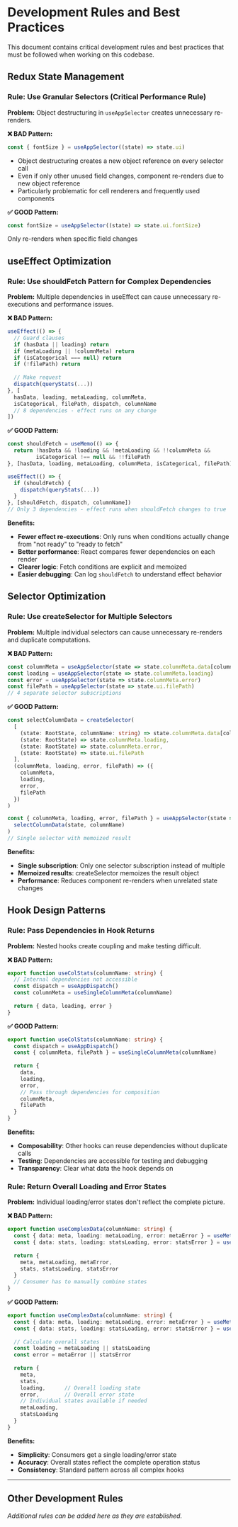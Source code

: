 # Development Rules and Best Practices

This document contains critical development rules and best practices that must be followed when working on this codebase.

## Redux State Management

### Rule: Use Granular Selectors (Critical Performance Rule)

**Problem:** Object destructuring in `useAppSelector` creates unnecessary re-renders.

**❌ BAD Pattern:**
```typescript
const { fontSize } = useAppSelector((state) => state.ui)
```
- Object destructuring creates a new object reference on every selector call
- Even if only other unused field changes, component re-renders due to new object reference
- Particularly problematic for cell renderers and frequently used components


**✅ GOOD Pattern:**
```typescript
const fontSize = useAppSelector((state) => state.ui.fontSize)
```
Only re-renders when specific field changes


## useEffect Optimization

### Rule: Use shouldFetch Pattern for Complex Dependencies

**Problem:** Multiple dependencies in useEffect can cause unnecessary re-executions and performance issues.

**❌ BAD Pattern:**
```typescript
useEffect(() => {
  // Guard clauses
  if (hasData || loading) return
  if (metaLoading || !columnMeta) return
  if (isCategorical === null) return
  if (!filePath) return
  
  // Make request
  dispatch(queryStats(...))
}, [
  hasData, loading, metaLoading, columnMeta, 
  isCategorical, filePath, dispatch, columnName
  // 8 dependencies - effect runs on any change
])
```

**✅ GOOD Pattern:**
```typescript
const shouldFetch = useMemo(() => {
  return !hasData && !loading && !metaLoading && !!columnMeta && 
         isCategorical !== null && !!filePath
}, [hasData, loading, metaLoading, columnMeta, isCategorical, filePath])

useEffect(() => {
  if (shouldFetch) {
    dispatch(queryStats(...))
  }
}, [shouldFetch, dispatch, columnName])
// Only 3 dependencies - effect runs when shouldFetch changes to true
```

**Benefits:**
- **Fewer effect re-executions**: Only runs when conditions actually change from "not ready" to "ready to fetch"
- **Better performance**: React compares fewer dependencies on each render
- **Clearer logic**: Fetch conditions are explicit and memoized
- **Easier debugging**: Can log `shouldFetch` to understand effect behavior


## Selector Optimization

### Rule: Use createSelector for Multiple Selectors

**Problem:** Multiple individual selectors can cause unnecessary re-renders and duplicate computations.

**❌ BAD Pattern:**
```typescript
const columnMeta = useAppSelector(state => state.columnMeta.data[columnName])
const loading = useAppSelector(state => state.columnMeta.loading)
const error = useAppSelector(state => state.columnMeta.error)
const filePath = useAppSelector(state => state.ui.filePath)
// 4 separate selector subscriptions
```

**✅ GOOD Pattern:**
```typescript
const selectColumnData = createSelector(
  [
    (state: RootState, columnName: string) => state.columnMeta.data[columnName],
    (state: RootState) => state.columnMeta.loading,
    (state: RootState) => state.columnMeta.error,
    (state: RootState) => state.ui.filePath
  ],
  (columnMeta, loading, error, filePath) => ({
    columnMeta,
    loading, 
    error,
    filePath
  })
)

const { columnMeta, loading, error, filePath } = useAppSelector(state => 
  selectColumnData(state, columnName)
)
// Single selector with memoized result
```

**Benefits:**
- **Single subscription**: Only one selector subscription instead of multiple
- **Memoized results**: createSelector memoizes the result object
- **Performance**: Reduces component re-renders when unrelated state changes


## Hook Design Patterns

### Rule: Pass Dependencies in Hook Returns

**Problem:** Nested hooks create coupling and make testing difficult.

**❌ BAD Pattern:**
```typescript
export function useColStats(columnName: string) {
  // Internal dependencies not accessible
  const dispatch = useAppDispatch()
  const columnMeta = useSingleColumnMeta(columnName)
  
  return { data, loading, error }
}
```

**✅ GOOD Pattern:**
```typescript  
export function useColStats(columnName: string) {
  const dispatch = useAppDispatch()
  const { columnMeta, filePath } = useSingleColumnMeta(columnName)
  
  return { 
    data, 
    loading, 
    error,
    // Pass through dependencies for composition
    columnMeta,
    filePath
  }
}
```

**Benefits:**
- **Composability**: Other hooks can reuse dependencies without duplicate calls
- **Testing**: Dependencies are accessible for testing and debugging
- **Transparency**: Clear what data the hook depends on


### Rule: Return Overall Loading and Error States

**Problem:** Individual loading/error states don't reflect the complete picture.

**❌ BAD Pattern:**
```typescript
export function useComplexData(columnName: string) {
  const { data: meta, loading: metaLoading, error: metaError } = useMeta(columnName)
  const { data: stats, loading: statsLoading, error: statsError } = useStats(columnName)
  
  return { 
    meta, metaLoading, metaError,
    stats, statsLoading, statsError
  }
  // Consumer has to manually combine states
}
```

**✅ GOOD Pattern:**
```typescript
export function useComplexData(columnName: string) {
  const { data: meta, loading: metaLoading, error: metaError } = useMeta(columnName)
  const { data: stats, loading: statsLoading, error: statsError } = useStats(columnName)
  
  // Calculate overall states
  const loading = metaLoading || statsLoading
  const error = metaError || statsError
  
  return { 
    meta,
    stats,
    loading,      // Overall loading state
    error,        // Overall error state
    // Individual states available if needed
    metaLoading,
    statsLoading
  }
}
```

**Benefits:**
- **Simplicity**: Consumers get a single loading/error state
- **Accuracy**: Overall states reflect the complete operation status
- **Consistency**: Standard pattern across all complex hooks


---

## Other Development Rules

*Additional rules can be added here as they are established.*